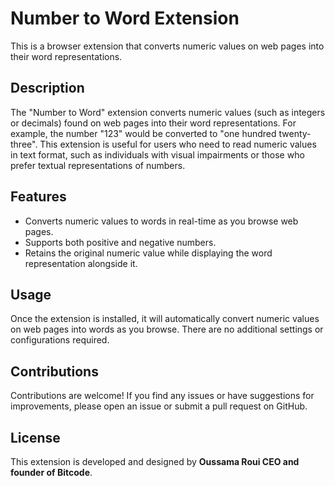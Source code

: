# Number to Word Extension

This is a browser extension that converts numeric values on web pages into their word representations.

## Description

The "Number to Word" extension converts numeric values (such as integers or decimals) found on web pages into their word representations. For example, the number "123" would be converted to "one hundred twenty-three". This extension is useful for users who need to read numeric values in text format, such as individuals with visual impairments or those who prefer textual representations of numbers.

## Features

- Converts numeric values to words in real-time as you browse web pages.
- Supports both positive and negative numbers.
- Retains the original numeric value while displaying the word representation alongside it.

## Usage

Once the extension is installed, it will automatically convert numeric values on web pages into words as you browse. There are no additional settings or configurations required.

## Contributions

Contributions are welcome! If you find any issues or have suggestions for improvements, please open an issue or submit a pull request on GitHub.

## License

This extension is developed and designed by **Oussama Roui CEO and founder of Bitcode**.
